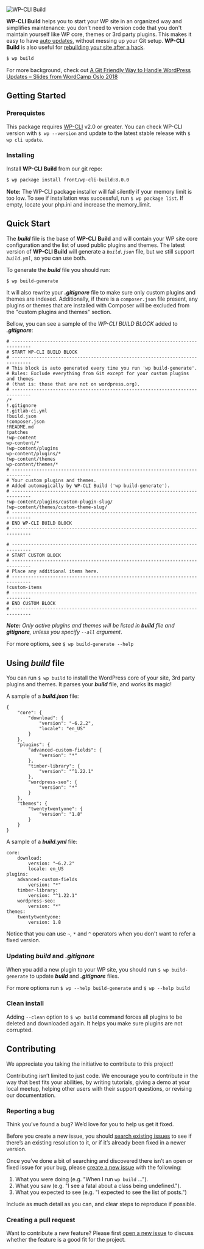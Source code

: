 ![WP-CLI Build](https://wputvikling.no/wp-cli-build.png)

**WP-CLI Build** helps you to start your WP site in an organized way and simplifies maintenance: you don't need to version code that you don't maintain yourself like WP core, themes or 3rd party plugins. This makes it easy to have [auto updates](https://github.com/front/wp-cli-build/wiki/Auto-update-your-website), without messing up your Git setup. **WP-CLI Build** is also useful for [rebuilding your site after a hack](https://github.com/front/wp-cli-build/wiki/Rebuild-from-an-attack). 
```sh
$ wp build
```
For more background, check out [A Git Friendly Way to Handle WordPress Updates – Slides from  WordCamp Oslo 2018](https://www.slideshare.net/frontkomnorway/a-git-friendly-way-to-handle-wordpress-updates-wordcamp-oslo-2018-89758006)

## Getting Started
### Prerequistes
This package requires [WP-CLI](https://make.wordpress.org/cli/handbook/installing/) v2.0 or greater. You can check WP-CLI version with `$ wp --version` and update to the latest stable release with `$ wp cli update`. 

### Installing
Install **WP-CLI Build** from our git repo:
```sh
$ wp package install front/wp-cli-build:8.0.0
```

**Note:** The WP-CLI package installer will fail silently if your memory limit is too low. To see if installation was successful, run `$ wp package list`. If empty, locate your php.ini and increase the memory_limit.

## Quick Start
The ***build*** file is the base of **WP-CLI Build** and will contain your WP site core configuration and the list of used public plugins and themes. The latest version of **WP-CLI Build** will generate a *`build.json`* file, but we still support *`build.yml`*, so you can use both. 

To generate the ***build*** file you should run:
```sh
$ wp build-generate
```
It will also rewrite your ***.gitignore*** file to make sure only custom plugins and themes are indexed. Additionally, if there is a `composer.json` file present, any plugins or themes that are installed with Composer will be excluded from the "custom plugins and themes" section.

Bellow, you can see a sample of the *WP-CLI BUILD BLOCK* added to ***.gitignore***:
```
# -----------------------------------------------------------------------------
# START WP-CLI BUILD BLOCK
# -----------------------------------------------------------------------------
# This block is auto generated every time you run 'wp build-generate'.
# Rules: Exclude everything from Git except for your custom plugins and themes
# (that is: those that are not on wordpress.org).
# -----------------------------------------------------------------------------
/*
!.gitignore
!.gitlab-ci.yml
!build.json
!composer.json
!README.md
!patches
!wp-content
wp-content/*
!wp-content/plugins
wp-content/plugins/*
!wp-content/themes
wp-content/themes/*
# -----------------------------------------------------------------------------
# Your custom plugins and themes.
# Added automagically by WP-CLI Build ('wp build-generate').
# -----------------------------------------------------------------------------
!wp-content/plugins/custom-plugin-slug/
!wp-content/themes/custom-theme-slug/
# -----------------------------------------------------------------------------
# END WP-CLI BUILD BLOCK
# -----------------------------------------------------------------------------

# -----------------------------------------------------------------------------
# START CUSTOM BLOCK
# -----------------------------------------------------------------------------
# Place any additional items here.
# -----------------------------------------------------------------------------
!custom-items
# -----------------------------------------------------------------------------
# END CUSTOM BLOCK
# -----------------------------------------------------------------------------

```

***Note:** Only active plugins and themes will be listed in **build** file and **gitignore**, unless you specify `--all` argument*.

For more options, see `$ wp build-generate --help`

## Using *build* file
You can run `$ wp build` to install the WordPress core of your site, 3rd party plugins and themes. It parses your ***build*** file, and works its magic!

A sample of a ***build.json*** file:

```
{
    "core": {
        "download": {
            "version": "~6.2.2",
            "locale": "en_US"
        }
    },
    "plugins": {
        "advanced-custom-fields": {
            "version": "*"
        },
        "timber-library": {
            "version": "^1.22.1"
        },
        "wordpress-seo": {
            "version": "*"
        }
    },
    "themes": {
        "twentytwentyone": {
            "version": "1.8"
        }
    }
}

```

A sample of a ***build.yml*** file:
```
core:
    download:
        version: "~6.2.2"
        locale: en_US
plugins:
    advanced-custom-fields
        version: "*"
    timber-library:
        version: "^1.22.1"
    wordpress-seo:
        version: "*"
themes:
    twentytwentyone:
        version: 1.8

```

Notice that you can use `~`, `*` and `^` operators when you don't want to refer a fixed version. 

### Updating *build* and *.gitignore*
When you add a new plugin to your WP site, you should run `$ wp build-generate` to update ***build*** and ***.gitignore*** files.

For more options run `$ wp --help build-generate` and `$ wp --help build`

### Clean install
Adding `--clean` option to `$ wp build` command forces all plugins to be deleted and downloaded again. It helps you make sure plugins are not corrupted.  

## Contributing
We appreciate you taking the initiative to contribute to this project!

Contributing isn’t limited to just code. We encourage you to contribute in the way that best fits your abilities, by writing tutorials, giving a demo at your local meetup, helping other users with their support questions, or revising our documentation.

### Reporting a bug

Think you’ve found a bug? We’d love for you to help us get it fixed.

Before you create a new issue, you should [search existing issues](https://github.com/front/wp-cli-build/issues?q=label%3Abug%20) to see if there’s an existing resolution to it, or if it’s already been fixed in a newer version.

Once you’ve done a bit of searching and discovered there isn’t an open or fixed issue for your bug, please [create a new issue](https://github.com/front/wp-cli-build/issues/new) with the following:

1. What you were doing (e.g. "When I run `wp build` ...").
2. What you saw (e.g. "I see a fatal about a class being undefined.").
3. What you expected to see (e.g. "I expected to see the list of posts.")

Include as much detail as you can, and clear steps to reproduce if possible.

### Creating a pull request

Want to contribute a new feature? Please first [open a new issue](https://github.com/front/wp-cli-build/issues/new) to discuss whether the feature is a good fit for the project.
